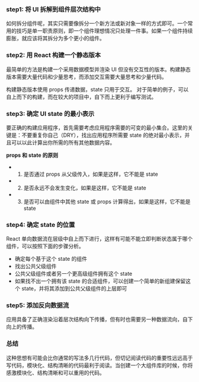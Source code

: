### step1: 将 UI 拆解到组件层次结构中

如何拆分组件呢，其实只需要像拆分一个新方法或新对象一样的方式即可。一个常用的技巧是单一职责原则，即一个组件理想情况只处理一件事。如果一个组件持续膨胀，就应该将其拆分为多个更小的组件。

### step2: 用 React 构建一个静态版本

最简单的方法是构建一个采用数据模型并渲染 UI 但没有交互性的版本。构建静态版本需要大量代码和少量思考，而添加交互需要大量思考和少量代码。

构建静态版本使用 props 传递数据，state 只用于交互。 对于简单的例子，可以自上而下的构建，而在较大的项目中，自下而上更利于编写测试。

### step3: 确定 UI state 的最小表示

要正确的构建应用程序，首先需要考虑应用程序需要的可变的最小集合。这里的关键是：不要重复你自己（DRY），找出应用程序所需要 state 的绝对最小表示，并且可以以此计算出你所需的所有其他数据内容。

**props 和 state 的原则**

* 1. 是否通过 props 从父级传入，如果是这样，它不能是 state
* 2. 是否永远不会发生变化，如果是这样，它不能是 state
* 3. 是否可以由组件中其他 state 或 props 计算得出，如果是这样，它不能是 state

### step4: 确定 state 的位置

React 单向数据流在层级中自上而下进行，这样有可能不能立即判断状态属于哪个组件，可以按照下面的步骤分析。

* 确定每个基于这个 state 的组件
* 找出公共父级组件
* 公共父级组件或者另一个更高级组件拥有这个 state
* 如果找不出一个拥有该 state 的合适组件，可以创建一个简单的新组建保留这个 state，并将其添加到公共父级组件的上层即可

### step5: 添加反向数据流

应用具备了正确渲染沿着层次结构向下传播，但有时也需要另一种数据流向，自下向上的传播。

### 总结

这种思想有可能会比你通常的写法多几行代码，但切记阅读代码的重要性远远高于写代码，模块化、结构清晰的代码最利于阅读。当创建一个大组件库的时候，你将感激模块化、结构清晰和可以重用的代码。
